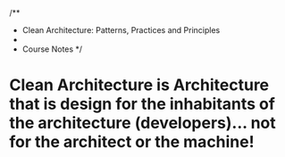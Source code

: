 /**
 * Clean Architecture: Patterns, Practices and Principles
 * 
 * Course Notes
 */

 # Clean Architecture is Architecture that is design for the inhabitants of the architecture (developers)... not for the architect or the machine!